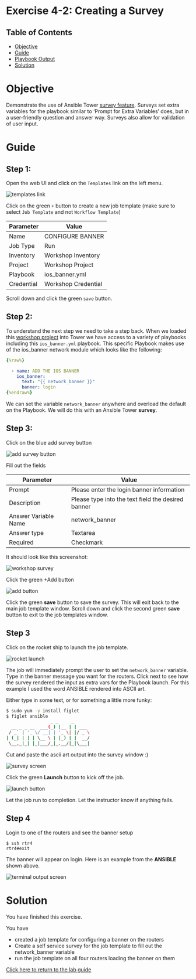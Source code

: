 # Exercise 4-2: Creating a Survey

## Table of Contents

- [Objective](#objective)
- [Guide](#guide)
- [Playbook Output](#playbook-output)
- [Solution](#solution)

# Objective

Demonstrate the use of Ansible Tower [survey feature](https://docs.ansible.com/ansible-tower/latest/html/userguide/job_templates.html#surveys). Surveys set extra variables for the playbook similar to ‘Prompt for Extra Variables’ does, but in a user-friendly question and answer way. Surveys also allow for validation of user input.

# Guide

## Step 1:

Open the web UI and click on the `Templates` link on the left menu.

![templates link](images/templates.png)

Click on the green `+` button to create a new job template (make sure to select `Job Template` and not `Workflow Template`)

| Parameter | Value |
|---|---|
| Name  | CONFIGURE BANNER  |
|  Job Type |  Run |
|  Inventory |  Workshop Inventory |
|  Project |  Workshop Project |
|  Playbook |  ios_banner.yml |
|  Credential |  Workshop Credential |

Scroll down and click the green `save` button.  


## Step 2:

To understand the next step we need to take a step back.  When we loaded this [workshop project](https://github.com/network-automation/tower_workshop) into Tower we have access to a variety of playbooks including this `ios_banner.yml` playbook.  This specific Playbook makes use of the ios_banner network module which looks like the following:

``` yaml
{%raw%}

  - name: ADD THE IOS BANNER
    ios_banner:
      text: "{{ network_banner }}"
      banner: login
{%endraw%}
```

We can set the variable `network_banner` anywhere and overload the default on the Playbook.  We will do this with an Ansible Tower **survey**.

## Step 3:

Click on the blue add survey button

![add survey button](images/addsurvey.png)

Fill out the fields

| Parameter | Value |
|---|---|
| Prompt  | Please enter the login banner information  |
|  Description |  Please type into the text field the desired banner |
|  Answer Variable Name |  network_banner |
|  Answer type |  Textarea |
|  Required |  Checkmark |

It should look like this screenshot:

![workshop survey](images/survey.png)

Click the green +Add button

![add button](images/add.png)

Click the green **save** button to save the survey.  This will exit back to the main job template window.  Scroll down and click the second green **save** button to exit to the job templates window.

## Step 3

Click on the rocket ship to launch the job template.

![rocket launch](images/rocket.png)

The job will immediately prompt the user to set the `network_banner` variable.  Type in the banner message you want for the routers.  Click next to see how the survey rendered the input as extra vars for the Playbook launch.  For this example I used the word ANSIBLE rendered into ASCII art.

Either type in some text, or for something a little more funky:

```bash
$ sudo yum -y install figlet
$ figlet ansible
                 _ _     _
  __ _ _ __  ___(_) |__ | | ___
 / _` | '_ \/ __| | '_ \| |/ _ \
| (_| | | | \__ \ | |_) | |  __/
 \__,_|_| |_|___/_|_.__/|_|\___|

```

Cut and paste the ascii art output into the survey window :)

![survey screen](images/surveyscreen.png)

Click the green **Launch** button to kick off the job.

![launch button](images/launch.png)

Let the job run to completion.  Let the instructor know if anything fails.


## Step 4

Login to one of the routers and see the banner setup

```
$ ssh rtr4
rtr4#exit
```

The banner will appear on login.  Here is an example from the **ANSIBLE** shown above.

![terminal output screen](images/terminal_output.png)


# Solution
You have finished this exercise.  

You have
 - created a job template for configuring a banner on the routers
 - Create a self service survey for the job template to fill out the network_banner variable
 - run the job template on all four routers loading the banner on them

[Click here to return to the lab guide](../../README.md)
